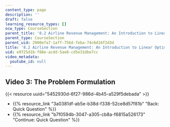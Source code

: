 ```yaml
---
content_type: page
description: ''
draft: false
learning_resource_types: []
ocw_type: CourseSection
parent_title: '8.2 Airline Revenue Management: An Introduction to Linear Optimization '
parent_type: CourseSection
parent_uid: 2900efa7-1aff-756d-feba-74c6d16f2d3d
title: '8.2 Airline Revenue Management: An Introduction to Linear Optimization'
uid: e9725d1b-f88e-acdd-5ae8-cd5e31dbe7cc
video_metadata:
  youtube_id: null
---
```

## Video 3: The Problem Formulation

{{< resource uuid="5452930d-6f27-986d-4b45-a529f5debada" >}}

- {{% resource_link "3a0381df-ab5e-b38d-f338-52ce8d57f81b" "Back: Quick Question" %}}
- {{% resource_link "b7f0594b-3047-a305-cb8a-f6815a526173" "Continue: Quick Question" %}}